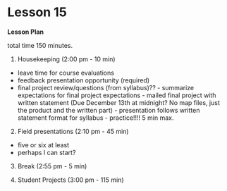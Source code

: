 Lesson 15
========

**Lesson Plan**  

total time 150 minutes. 

1.   Housekeeping (2:00 pm - 10 min)  
   -   leave time for course evaluations
   -   feedback presentation opportunity (required)
   -   final project review/questions (from syllabus)??
      -   summarize expectations for final project expectations
      -   mailed final project with written statement (Due December 13th at midnight? No map files, just the product and the written part)
      -   presentation follows written statement format for syllabus
      -   practice!!!! 5 min max.

2.   Field presentations (2:10 pm - 45 min)
   -   five or six at least
   -   perhaps I can start?

3.   Break (2:55 pm - 5 min)

4.   Student Projects (3:00 pm - 115 min)




